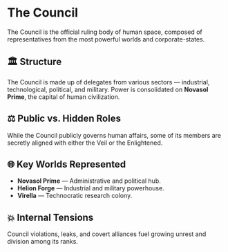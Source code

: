 # The Council

The Council is the official ruling body of human space, composed of representatives from the most powerful worlds and corporate-states.

## 🏛 Structure

The Council is made up of delegates from various sectors — industrial, technological, political, and military. Power is consolidated on **Novasol Prime**, the capital of human civilization.

## ⚖️ Public vs. Hidden Roles

While the Council publicly governs human affairs, some of its members are secretly aligned with either the Veil or the Enlightened.

## 🌐 Key Worlds Represented

- **Novasol Prime** — Administrative and political hub.
- **Helion Forge** — Industrial and military powerhouse.
- **Virella** — Technocratic research colony.

## 💥 Internal Tensions

Council violations, leaks, and covert alliances fuel growing unrest and division among its ranks.

